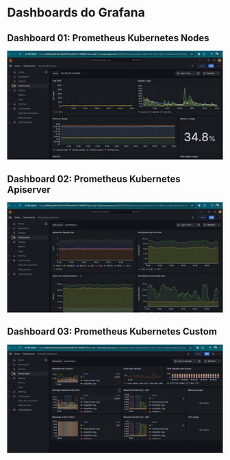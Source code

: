 # Dashboards do Grafana

## Dashboard 01: Prometheus Kubernetes Nodes
![Dashboard 01](images/imagem-01.png)

## Dashboard 02: Prometheus Kubernetes Apiserver
![Dashboard 02](images/imagem-02.png)

## Dashboard 03: Prometheus Kubernetes Custom
![Dashboard 03](images/imagem-03.png)
